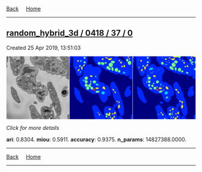 
[Back](..)&nbsp;&nbsp;&nbsp;&nbsp;&nbsp;[Home](https://leapmanlab.github.io/snapshots)

---

<div class="summary"><a href="0"><h2>random_hybrid_3d / 0418 / 37 / 0</h2></a><p>Created 25 Apr 2019, 13:51:03
</p><a href="0"><img src="0/media/summary.png" align="center"></a><p>
<i>Click for more details</i>
</p></div>

**ari**: 0.8304. **miou**: 0.5911. **accuracy**: 0.9375. **n_params**: 14827388.0000. 

---

[Back](..)&nbsp;&nbsp;&nbsp;&nbsp;&nbsp;[Home](https://leapmanlab.github.io/snapshots)

---
